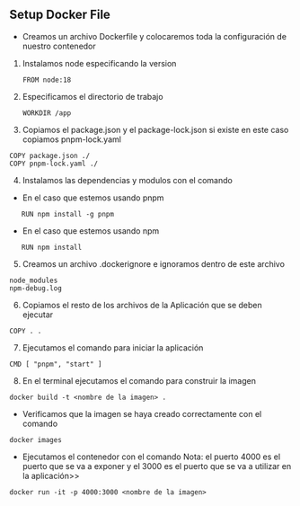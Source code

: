 ## Setup Docker File 

- Creamos un archivo Dockerfile y colocaremos toda la configuración de nuestro contenedor 
1. Instalamos node especificando la version
 
   ```
   FROM node:18

   ```
    
2. Especificamos el directorio de trabajo
 
   ```
   WORKDIR /app

   ```
   
3. Copiamos el package.json y el package-lock.json si existe en este caso copiamos pnpm-lock.yaml

 ```
COPY package.json ./
COPY pnpm-lock.yaml ./
 
 ```

4. Instalamos las dependencias y modulos con el comando 
- En el caso que estemos usando pnpm 

 ```
    RUN npm install -g pnpm

 ```

- En el caso que estemos usando npm 

 ```
    RUN npm install

 ```

5. Creamos un archivo .dockerignore e ignoramos  dentro de este archivo 

```
node_modules
npm-debug.log

```
 
 6. Copiamos el resto de los archivos de la Aplicación que se deben ejecutar 

```
COPY . .     

```

7. Ejecutamos el comando para iniciar la aplicación

```
CMD [ "pnpm", "start" ]

```

8. En el terminal ejecutamos el comando para construir la imagen

```
docker build -t <nombre de la imagen> .

```

- Verificamos que la imagen se haya creado correctamente con el comando 

```
docker images

```
 
- Ejecutamos el contenedor con el comando  Nota: el puerto 4000 es el puerto que se va a exponer y el 3000 es el puerto que se va a utilizar en la aplicación>>

```
docker run -it -p 4000:3000 <nombre de la imagen>

````

